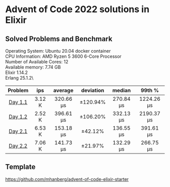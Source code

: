 # Advent of Code 2022 solutions in Elixir 


## Solved Problems and Benchmark

Operating System: Ubuntu 20.04 docker container\
CPU Information: AMD Ryzen 5 3600 6-Core Processor\
Number of Available Cores: 12\
Available memory: 7.74 GB\
Elixir 1.14.2\
Erlang 25.1.2\

**Problem**|**ips**|**average**|**deviation**|**median**|**99th %**
:-----:|:-----:|:-----:|:-----:|:-----:|:-----:
[Day 1.1](https://github.com/vaeng/advent-of-code/blob/main/2022/Elixir/lib/advent_of_code/day_01.ex)|3.12 K|320.66 μs|±120.94%|270.84 μs|1224.26 μs
[Day 1.2](https://github.com/vaeng/advent-of-code/blob/main/2022/Elixir/lib/advent_of_code/day_01.ex)|2.52 K|396.61 μs|±106.20%|332.13 μs|2190.37 μs
[Day 2.1](https://github.com/vaeng/advent-of-code/blob/main/2022/Elixir/lib/advent_of_code/day_02.ex)|6.53 K|153.18 μs|±42.12%|136.55 μs|391.61 μs
[Day 2.2](https://github.com/vaeng/advent-of-code/blob/main/2022/Elixir/lib/advent_of_code/day_02.ex)|7.06 K|141.73 μs|±21.97%|132.29 μs|266.75 μs

## Template
https://github.com/mhanberg/advent-of-code-elixir-starter